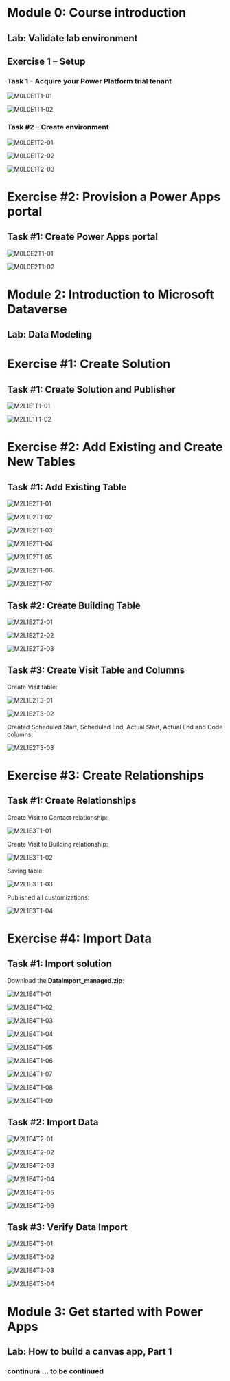 

Module 0: Course introduction
=================================

## Lab: Validate lab environment



## Exercise 1 – Setup

### Task 1 - Acquire your Power Platform trial tenant

![M0L0E1T1-01](Evidencia/M0L0E1T1-01.png)



![M0L0E1T1-02](Evidencia/M0L0E1T1-02.png)

### Task \#2 – Create environment

![M0L0E1T2-01](Evidencia/M0L0E1T2-01.png)

![M0L0E1T2-02](Evidencia/M0L0E1T2-02.png)



![M0L0E1T2-03](Evidencia/M0L0E1T2-03.png)



# Exercise \#2: Provision a Power Apps portal



## Task \#1: Create Power Apps portal

![M0L0E2T1-01](Evidencia/M0L0E2T1-01.png)



![M0L0E2T1-02](Evidencia/M0L0E2T1-02.png)



# Module 2: Introduction to Microsoft Dataverse

## Lab: Data Modeling



# Exercise \#1: Create Solution

## Task \#1: Create Solution and Publisher

![M2L1E1T1-01](Evidencia/M2L1E1T1-01.png)



![M2L1E1T1-02](Evidencia/M2L1E1T1-02.png)



# Exercise \#2: Add Existing and Create New Tables

## Task \#1: Add Existing Table

![M2L1E2T1-01](Evidencia/M2L1E2T1-01.png)



![M2L1E2T1-02](Evidencia/M2L1E2T1-02.png)



![M2L1E2T1-03](Evidencia/M2L1E2T1-03.png)



![M2L1E2T1-04](Evidencia/M2L1E2T1-04.png)



![M2L1E2T1-05](Evidencia/M2L1E2T1-05.png)



![M2L1E2T1-06](Evidencia/M2L1E2T1-06.png)



![M2L1E2T1-07](Evidencia/M2L1E2T1-07.png)



## Task #2: Create Building Table

![M2L1E2T2-01](Evidencia/M2L1E2T2-01.png)



![M2L1E2T2-02](Evidencia/M2L1E2T2-02.png)



![M2L1E2T2-03](Evidencia/M2L1E2T2-03.png)



## Task #3: Create Visit Table and Columns

Create Visit table:

![M2L1E2T3-01](Evidencia/M2L1E2T3-01.png)



![M2L1E2T3-02](Evidencia/M2L1E2T3-02.png)

Created  Scheduled Start,  Scheduled End, Actual Start, Actual End and Code columns:

![M2L1E2T3-03](Evidencia/M2L1E2T3-03.png)



# Exercise \#3: Create Relationships



## Task #1: Create Relationships

Create Visit to Contact relationship:

![M2L1E3T1-01](Evidencia/M2L1E3T1-01.png)

Create Visit to Building relationship:

![M2L1E3T1-02](Evidencia/M2L1E3T1-02.png)

Saving table:

![M2L1E3T1-03](Evidencia/M2L1E3T1-03.png)

Published all customizations:

![M2L1E3T1-04](Evidencia/M2L1E3T1-04.png)



# Exercise \#4: Import Data



## Task #1: Import solution

Download  the **DataImport_managed.zip**:

![M2L1E4T1-01](Evidencia/M2L1E4T1-01.png)

![M2L1E4T1-02](Evidencia/M2L1E4T1-02.png)

![M2L1E4T1-03](Evidencia/M2L1E4T1-03.png)

![M2L1E4T1-04](Evidencia/M2L1E4T1-04.png)

![M2L1E4T1-05](Evidencia/M2L1E4T1-05.png)

![M2L1E4T1-06](Evidencia/M2L1E4T1-06.png)

![M2L1E4T1-07](Evidencia/M2L1E4T1-07.png)



![M2L1E4T1-08](Evidencia/M2L1E4T1-08.png)



![M2L1E4T1-09](Evidencia/M2L1E4T1-09.png)



## Task #2: Import Data  

![M2L1E4T2-01](Evidencia/M2L1E4T2-01.png)

![M2L1E4T2-02](Evidencia/M2L1E4T2-02.png)

![M2L1E4T2-03](Evidencia/M2L1E4T2-03.png)

![M2L1E4T2-04](Evidencia/M2L1E4T2-04.png)

![M2L1E4T2-05](Evidencia/M2L1E4T2-05.png)

![M2L1E4T2-06](Evidencia/M2L1E4T2-06.png)



## Task #3: Verify Data Import

![M2L1E4T3-01](Evidencia/M2L1E4T3-01.png)

![M2L1E4T3-02](Evidencia/M2L1E4T3-02.png)



![M2L1E4T3-03](Evidencia/M2L1E4T3-03.png)



![M2L1E4T3-04](Evidencia/M2L1E4T3-04.png)





# Module 3: Get started with Power Apps

## Lab: How to build a canvas app, Part 1

### continurá                        ...                             to be continued
